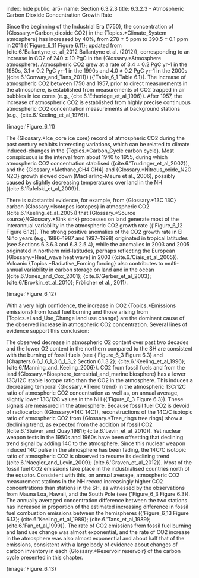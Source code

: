 index: hide
public: ar5-
name: Section 6.3.2.3
title: 6.3.2.3 - Atmospheric Carbon Dioxide Concentration Growth Rate

Since the beginning of the Industrial Era (1750), the concentration of {Glossary.*Carbon_dioxide CO2} in the {Topics.*Climate_System atmosphere} has increased by 40%, from 278 ± 5 ppm to 390.5 ± 0.1 ppm in 2011 ({'Figure_6_11 Figure 6.11}; updated from {cite.6.'Ballantyne_et_al_2012 Ballantyne et al. (2012)}, corresponding to an increase in CO2 of 240 ± 10 PgC in the {Glossary.*Atmosphere atmosphere}. Atmospheric CO2 grew at a rate of 3.4 ± 0.2 PgC yr–1 in the 1980s, 3.1 ± 0.2 PgC yr–1 in the 1990s and 4.0 ± 0.2 PgC yr–1 in the 2000s ({cite.6.'Conway_and_Tans_2011}) ({'Table_6_1 Table 6.1}). The increase of atmospheric CO2 between 1750 and 1957, prior to direct measurements in the atmosphere, is established from measurements of CO2 trapped in air bubbles in ice cores (e.g., {cite.6.'Etheridge_et_al_1996}). After 1957, the increase of atmospheric CO2 is established from highly precise continuous atmospheric CO2 concentration measurements at background stations (e.g., {cite.6.'Keeling_et_al_1976}).

{image:'Figure_6_11}

The {Glossary.*Ice_core ice core} record of atmospheric CO2 during the past century exhibits interesting variations, which can be related to climate induced-changes in the {Topics.*Carbon_Cycle carbon cycle}. Most conspicuous is the interval from about 1940 to 1955, during which atmospheric CO2 concentration stabilised ({cite.6.'Trudinger_et_al_2002}), and the {Glossary.*Methane_CH4 CH4} and {Glossary.*Nitrous_oxide_N2O N2O} growth slowed down (MacFarling-Meure et al., 2006), possibly caused by slightly decreasing temperatures over land in the NH ({cite.6.'Rafelski_et_al_2009}).

There is substantial evidence, for example, from {Glossary.*13C 13C} carbon {Glossary.*Isotopes isotopes} in atmospheric CO2 ({cite.6.'Keeling_et_al_2005}) that {Glossary.*Source source}/{Glossary.*Sink sink} processes on land generate most of the interannual variability in the atmospheric CO2 growth rate ({'Figure_6_12 Figure 6.12}). The strong positive anomalies of the CO2 growth rate in El Niño years (e.g., 1986–1987 and 1997–1998) originated in tropical latitudes (see Sections 6.3.6.3 and 6.3.2.5.4), while the anomalies in 2003 and 2005 originated in northern mid-latitudes, perhaps reflecting the European {Glossary.*Heat_wave heat wave} in 2003 ({cite.6.'Ciais_et_al_2005}). Volcanic {Topics.*Radiative_Forcing forcing} also contributes to multi-annual variability in carbon storage on land and in the ocean ({cite.6.'Jones_and_Cox_2001}; {cite.6.'Gerber_et_al_2003}; {cite.6.'Brovkin_et_al_2010}; Frölicher et al., 2011).

{image:'Figure_6_12}

With a very high confidence, the increase in CO2 {Topics.*Emissions emissions} from fossil fuel burning and those arising from {Topics.*Land_Use_Change land use change} are the dominant cause of the observed increase in atmospheric CO2 concentration. Several lines of evidence support this conclusion:

The observed decrease in atmospheric O2 content over past two decades and the lower O2 content in the northern compared to the SH are consistent with the burning of fossil fuels (see {'Figure_6_3 Figure 6.3} and {Chapters.6.6_1.6_1_3.6_1_3_2 Section 6.1.3.2}; {cite.6.'Keeling_et_al_1996}; {cite.6.'Manning_and_Keeling_2006}). CO2 from fossil fuels and from the land {Glossary.*Biosphere_terrestrial_and_marine biosphere} has a lower 13C/12C stable isotope ratio than the CO2 in the atmosphere. This induces a decreasing temporal {Glossary.*Trend trend} in the atmospheric 13C/12C ratio of atmospheric CO2 concentration as well as, on annual average, slightly lower 13C/12C values in the NH ({'Figure_6_3 Figure 6.3}). These signals are measured in the atmosphere. Because fossil fuel CO2 is devoid of radiocarbon ({Glossary.*14C 14C}), reconstructions of the 14C/C isotopic ratio of atmospheric CO2 from {Glossary.*Tree_rings tree rings} show a declining trend, as expected from the addition of fossil CO2 ({cite.6.'Stuiver_and_Quay_1981}; {cite.6.'Levin_et_al_2010}). Yet nuclear weapon tests in the 1950s and 1960s have been offsetting that declining trend signal by adding 14C to the atmosphere. Since this nuclear weapon induced 14C pulse in the atmosphere has been fading, the 14C/C isotopic ratio of atmospheric CO2 is observed to resume its declining trend ({cite.6.'Naegler_and_Levin_2009}; {cite.6.'Graven_et_al_2012}). Most of the fossil fuel CO2 emissions take place in the industrialised countries north of the equator. Consistent with this, on annual average, atmospheric CO2 measurement stations in the NH record increasingly higher CO2 concentrations than stations in the SH, as witnessed by the observations from Mauna Loa, Hawaii, and the South Pole (see {'Figure_6_3 Figure 6.3}). The annually averaged concentration difference between the two stations has increased in proportion of the estimated increasing difference in fossil fuel combustion emissions between the hemispheres ({'Figure_6_13 Figure 6.13}; {cite.6.'Keeling_et_al_1989}; {cite.6.'Tans_et_al_1989}; {cite.6.'Fan_et_al_1999}). The rate of CO2 emissions from fossil fuel burning and land use change was almost exponential, and the rate of CO2 increase in the atmosphere was also almost exponential and about half that of the emissions, consistent with a large body of evidence about changes of carbon inventory in each {Glossary.*Reservoir reservoir} of the carbon cycle presented in this chapter.

{image:'Figure_6_13}
